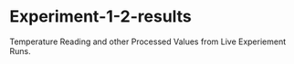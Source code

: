 # Experiment-1-2-results
Temperature Reading and other Processed Values from Live Experiement Runs.
